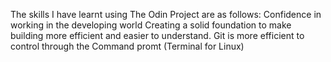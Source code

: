 The skills I have learnt using The Odin Project are as follows:
Confidence in working in the developing world
Creating a solid foundation to make building more efficient and easier to understand.
Git is more efficient to control through the Command promt (Terminal for Linux)